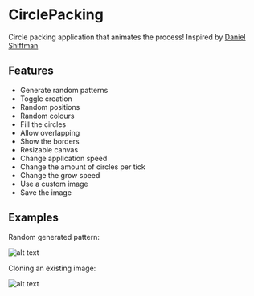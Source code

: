 # CirclePacking
Circle packing application that animates the process!
Inspired by [Daniel Shiffman](https://www.google.com)

## Features
- Generate random patterns
- Toggle creation
- Random positions
- Random colours
- Fill the circles
- Allow overlapping
- Show the borders
- Resizable canvas
- Change application speed
- Change the amount of circles per tick
- Change the grow speed
- Use a custom image
- Save the image

## Examples
Random generated pattern:

![alt text](https://cloud.githubusercontent.com/assets/23485653/21742584/381f5620-d4f2-11e6-885d-b5ab40780349.png "Random generated pattern!")

Cloning an existing image:

![alt text](https://cloud.githubusercontent.com/assets/23485653/21742605/9f5ce0dc-d4f2-11e6-87ef-0b267133f10d.png "Cloned from an existing image!")
